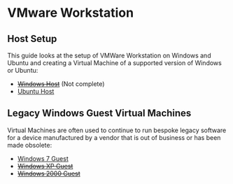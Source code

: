 # VMware Workstation 

## Host Setup

This guide looks at the setup of VMWare Workstation on Windows and Ubuntu and creating a Virtual Machine of a supported version of Windows or Ubuntu:

* ~~[Windows Host](./windows-host/readme.md)~~ (Not complete)
* [Ubuntu Host](./ubuntu-host/readme.md)

## Legacy Windows Guest Virtual Machines

Virtual Machines are often used to continue to run bespoke legacy software for a device manufactured by a vendor that is out of business or has been made obsolete:

* [Windows 7 Guest](./windows-7-guest/readme.md)
* ~~[Windows XP Guest](./windows-xp-guest/readme.md)~~
* ~~[Windows 2000 Guest](./windows-2000-guest/readme.md)~~